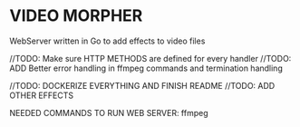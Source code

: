 # VIDEO MORPHER
WebServer written in Go to add effects to video files

//TODO: Make sure HTTP METHODS are defined for every handler
//TODO: ADD Better error handling in ffmpeg commands and termination handling

//TODO: DOCKERIZE EVERYTHING AND FINISH README
//TODO: ADD OTHER EFFECTS

NEEDED COMMANDS TO RUN WEB SERVER:
ffmpeg
